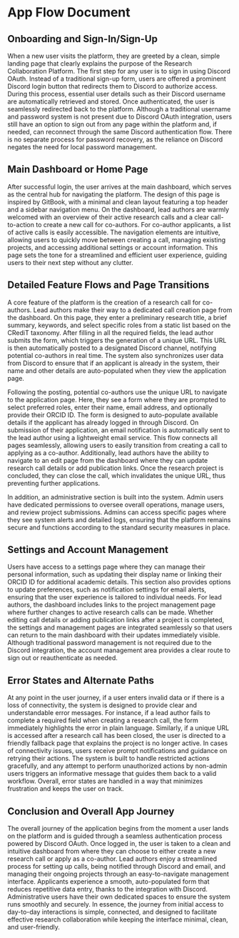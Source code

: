 # App Flow Document

## Onboarding and Sign-In/Sign-Up

When a new user visits the platform, they are greeted by a clean, simple landing page that clearly explains the purpose of the Research Collaboration Platform. The first step for any user is to sign in using Discord OAuth. Instead of a traditional sign-up form, users are offered a prominent Discord login button that redirects them to Discord to authorize access. During this process, essential user details such as their Discord username are automatically retrieved and stored. Once authenticated, the user is seamlessly redirected back to the platform. Although a traditional username and password system is not present due to Discord OAuth integration, users still have an option to sign out from any page within the platform and, if needed, can reconnect through the same Discord authentication flow. There is no separate process for password recovery, as the reliance on Discord negates the need for local password management.

## Main Dashboard or Home Page

After successful login, the user arrives at the main dashboard, which serves as the central hub for navigating the platform. The design of this page is inspired by GitBook, with a minimal and clean layout featuring a top header and a sidebar navigation menu. On the dashboard, lead authors are warmly welcomed with an overview of their active research calls and a clear call-to-action to create a new call for co-authors. For co-author applicants, a list of active calls is easily accessible. The navigation elements are intuitive, allowing users to quickly move between creating a call, managing existing projects, and accessing additional settings or account information. This page sets the tone for a streamlined and efficient user experience, guiding users to their next step without any clutter.

## Detailed Feature Flows and Page Transitions

A core feature of the platform is the creation of a research call for co-authors. Lead authors make their way to a dedicated call creation page from the dashboard. On this page, they enter a preliminary research title, a brief summary, keywords, and select specific roles from a static list based on the CRediT taxonomy. After filling in all the required fields, the lead author submits the form, which triggers the generation of a unique URL. This URL is then automatically posted to a designated Discord channel, notifying potential co-authors in real time. The system also synchronizes user data from Discord to ensure that if an applicant is already in the system, their name and other details are auto-populated when they view the application page.

Following the posting, potential co-authors use the unique URL to navigate to the application page. Here, they see a form where they are prompted to select preferred roles, enter their name, email address, and optionally provide their ORCID ID. The form is designed to auto-populate available details if the applicant has already logged in through Discord. On submission of their application, an email notification is automatically sent to the lead author using a lightweight email service. This flow connects all pages seamlessly, allowing users to easily transition from creating a call to applying as a co-author. Additionally, lead authors have the ability to navigate to an edit page from the dashboard where they can update research call details or add publication links. Once the research project is concluded, they can close the call, which invalidates the unique URL, thus preventing further applications.

In addition, an administrative section is built into the system. Admin users have dedicated permissions to oversee overall operations, manage users, and review project submissions. Admins can access specific pages where they see system alerts and detailed logs, ensuring that the platform remains secure and functions according to the standard security measures in place.

## Settings and Account Management

Users have access to a settings page where they can manage their personal information, such as updating their display name or linking their ORCID ID for additional academic details. This section also provides options to update preferences, such as notification settings for email alerts, ensuring that the user experience is tailored to individual needs. For lead authors, the dashboard includes links to the project management page where further changes to active research calls can be made. Whether editing call details or adding publication links after a project is completed, the settings and management pages are integrated seamlessly so that users can return to the main dashboard with their updates immediately visible. Although traditional password management is not required due to the Discord integration, the account management area provides a clear route to sign out or reauthenticate as needed.

## Error States and Alternate Paths

At any point in the user journey, if a user enters invalid data or if there is a loss of connectivity, the system is designed to provide clear and understandable error messages. For instance, if a lead author fails to complete a required field when creating a research call, the form immediately highlights the error in plain language. Similarly, if a unique URL is accessed after a research call has been closed, the user is directed to a friendly fallback page that explains the project is no longer active. In cases of connectivity issues, users receive prompt notifications and guidance on retrying their actions. The system is built to handle restricted actions gracefully, and any attempt to perform unauthorized actions by non-admin users triggers an informative message that guides them back to a valid workflow. Overall, error states are handled in a way that minimizes frustration and keeps the user on track.

## Conclusion and Overall App Journey

The overall journey of the application begins from the moment a user lands on the platform and is guided through a seamless authentication process powered by Discord OAuth. Once logged in, the user is taken to a clean and intuitive dashboard from where they can choose to either create a new research call or apply as a co-author. Lead authors enjoy a streamlined process for setting up calls, being notified through Discord and email, and managing their ongoing projects through an easy-to-navigate management interface. Applicants experience a smooth, auto-populated form that reduces repetitive data entry, thanks to the integration with Discord. Administrative users have their own dedicated spaces to ensure the system runs smoothly and securely. In essence, the journey from initial access to day-to-day interactions is simple, connected, and designed to facilitate effective research collaboration while keeping the interface minimal, clean, and user-friendly.
